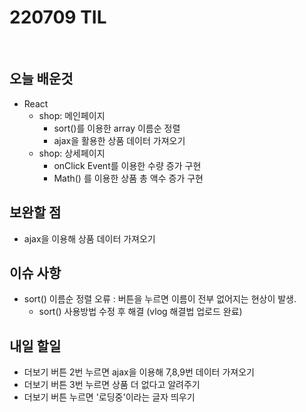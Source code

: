 # 220709 TIL

<br />

## 오늘 배운것

- React
  - shop: 메인페이지
    - sort()를 이용한 array 이름순 정렬
    - ajax을 활용한 상품 데이터 가져오기
  - shop: 상세페이지
    - onClick Event를 이용한 수량 증가 구현
    - Math() 를 이용한 상품 총 액수 증가 구현
      <br />

## 보완할 점

- ajax을 이용해 상품 데이터 가져오기
  <br />

## 이슈 사항

- sort() 이름순 정렬 오류 : 버튼을 누르면 이름이 전부 없어지는 현상이 발생.
  - sort() 사용방법 수정 후 해결 (vlog 해결법 업로드 완료)
    <br />

## 내일 할일

- 더보기 버튼 2번 누르면 ajax을 이용해 7,8,9번 데이터 가져오기
- 더보기 버튼 3번 누르면 상품 더 없다고 알려주기
- 더보기 버튼 누르면 '로딩중'이라는 글자 띄우기
